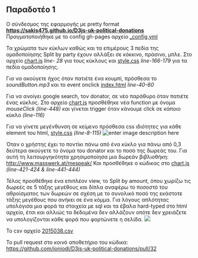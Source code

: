 
**Παραδοτέο 1**
----------

Ο σύνδεσμος της εφαρμογής με pretty format **https://sakis475.github.io/D3js-uk-political-donations** 
Πραγματοποιήθηκε με το config gh-pages αρχείο [_config.yml](https://github.com/sakis475/D3js-uk-political-donations/blob/paradoteo1/_config.yml)

Τα χρώματα των κύκλων καθώς και τα επιμέρους 3 πεδία της ομαδοποίησης Split by party έχουν αλλάξει σε κόκκινο, πράσινο, μπλε.
Στο αρχείο [chart.js](https://github.com/sakis475/D3js-uk-political-donations/blob/paradoteo1/chart.js) *line- 28* για τους κύκλους και [style.css](https://github.com/sakis475/D3js-uk-political-donations/blob/paradoteo1/style.css) *line-166-179* για τα πεδία ομαδοποίησης.

Για να ακούγετε ήχος όταν πατιέτε ένα κουμπί, πρόσθεσα το *soundButton.mp3* 
και το event onclick [index.html](https://github.com/sakis475/D3js-uk-political-donations/blob/paradoteo1/index.html) *line-40-60*

Για να ανοίγει google search, τον donator, σε νέο παράθυρο όταν πατιέτε ένας κύκλος. Στο αρχείο [chart.js](https://github.com/sakis475/D3js-uk-political-donations/blob/paradoteo1/chart.js) προσθέθηκε νέα function με όνομα *mouseClick* *(line-448)* και γίνεται trigger όταν κάνουμε click σε κάποιο κύκλο *(line-116)*

Για να γίνετε μεγένθυνση σε κείμενο πρόσθεσα css ιδιότητες για κάθε element του html, [style.css](https://github.com/sakis475/D3js-uk-political-donations/blob/paradoteo1/style.css) *(line-8-115)*
![enter image description here](https://github.com/sakis475/sw/blob/paradoteo1/projects/2015038/zoomtext.png?raw=true)

Όταν ο χρήστης έχει το ποντίκι πάνω από ένα κύκλο για πάνω από 0,3 δεύτερα ακούγετε το όνομα του donator και το ποσό της δωρεάς του. Για αυτή τη λειτουργηκότητα χρησιμοποίησα μια δωρεάν βιβλιοθήκη: http://www.masswerk.at/mespeak/ 
Και προσθέθηκε ο κώδικας στο [chart.js](https://github.com/sakis475/D3js-uk-political-donations/blob/paradoteo1/chart.js) *(line-421-424 & line-441-444)*

Τέλος προσθέθηκε ένα επιπλέον view, το Split by amount, όπου χωρίζω τις δωρεές σε 5 τάξης μεγέθους και δίπλα αναφέρω το ποσοστό του αθροίσματος των δωρεών σε σχέση με το συνολικό ποσό της εκάστοτε τάξης μεγέθους που ανήκει σε ένα κόμμα. Για λόγους απλότητας υπολόγισα μια φορά τα στοιχεία με sql και τα έβαλα hard-typed στο html αρχείο, έτσι και αλλιώς τα δεδομένα δεν αλλάζουν οπότε δεν χρειάζετε να υπολογίζονται κάθε φορά που φορτώνετε η σελίδα.
![](https://github.com/sakis475/sw/blob/paradoteo1/projects/2015038/splitbyamount.png?raw=true)

To csv αρχείο [2015038.csv](https://github.com/ioniodi/D3js-uk-political-donations/blob/master/participants/2015038.csv)

Το pull request στο κοινό αποθετήριο του κώδικα: 
https://github.com/ioniodi/D3js-uk-political-donations/pull/32

